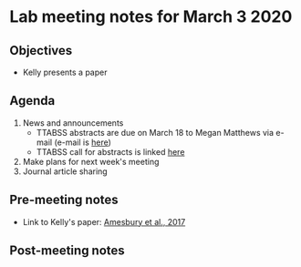 # Lab meeting notes for March 3 2020

## Objectives
- Kelly presents a paper

## Agenda
1. News and announcements
      - TTABSS abstracts are due on March 18 to Megan Matthews via e-mail (e-mail is [here](mailto:megan.l.matthews@ttu.edu))
      - TTABSS call for abstracts is linked [here](https://github.com/SmithEcophysLab/lab_meeting/blob/master/important_docs/2020_TTABSS_abstractcall.pdf)
2. Make plans for next week's meeting
3. Journal article sharing

## Pre-meeting notes
- Link to Kelly's paper: [Amesbury et al., 2017](https://www.sciencedirect.com/science/article/pii/S0960982217304785)

## Post-meeting notes
